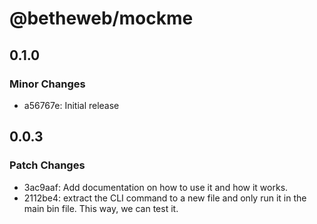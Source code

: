 # @betheweb/mockme

## 0.1.0

### Minor Changes

- a56767e: Initial release

## 0.0.3

### Patch Changes

- 3ac9aaf: Add documentation on how to use it and how it works.
- 2112be4: extract the CLI command to a new file and only run it in the main bin file. This way, we can test it.
